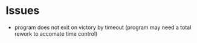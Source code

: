 # Issues

- program does not exit on victory by timeout (program may need a total rework to accomate time control)
